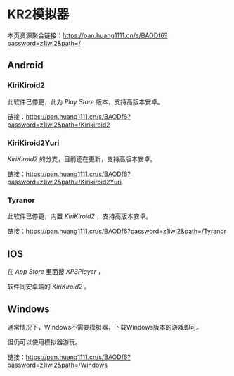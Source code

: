 # KR2模拟器

本页资源聚合链接：<https://pan.huang1111.cn/s/BAODf6?password=z1iwl2&path=/>

## **Android**

### KiriKiroid2

此软件已停更，此为 *Play Store* 版本，支持高版本安卓。

链接：<https://pan.huang1111.cn/s/BAODf6?password=z1iwl2&path=/Kirikiroid2>

### KiriKiroid2Yuri

*KiriKiroid2* 的分支，目前还在更新，支持高版本安卓。

链接：<https://pan.huang1111.cn/s/BAODf6?password=z1iwl2&path=/Kirikiroid2Yuri>

### Tyranor

此软件已停更，内置 *KiriKiroid2* ，支持高版本安卓。

链接：<https://pan.huang1111.cn/s/BAODf6?password=z1iwl2&path=/Tyranor>

## **IOS**

在 *App Store* 里面搜 *XP3Player* ，

软件同安卓端的 *KiriKiroid2* 。

## **Windows**

通常情况下，Windows不需要模拟器，下载Windows版本的游戏即可。

但仍可以使用模拟器游玩。

链接：<https://pan.huang1111.cn/s/BAODf6?password=z1iwl2&path=/Windows>
